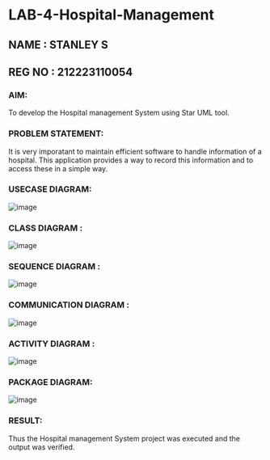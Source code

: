 # LAB-4-Hospital-Management
## NAME : STANLEY S
## REG NO : 212223110054
### AIM:
To develop the Hospital management System using Star UML tool.
### PROBLEM STATEMENT:
It is very imporatant to maintain efficient software to handle information of a hospital.
This application provides a way to record this information and to access these in a simple way.
### USECASE DIAGRAM:
![image](https://github.com/nagaraj6618/LAB-4-Hospital-Management/assets/127173574/c34f3836-a19c-4656-b5ef-9fc3ac8ede92)
### CLASS DIAGRAM :
![image](https://github.com/nagaraj6618/LAB-4-Hospital-Management/assets/127173574/67ca22b2-7483-408f-b32b-64203514993d)
### SEQUENCE DIAGRAM :
![image](https://github.com/nagaraj6618/LAB-4-Hospital-Management/assets/127173574/c963bfbe-2f59-477a-9498-df47a0babec9)
### COMMUNICATION DIAGRAM :
![image](https://github.com/nagaraj6618/LAB-4-Hospital-Management/assets/127173574/0f31c862-b658-4a05-9f69-f9ec6b726b42)
### ACTIVITY DIAGRAM :
![image](https://github.com/nagaraj6618/LAB-4-Hospital-Management/assets/127173574/2235a1e5-4e41-489f-9860-f8ff986db664)
### PACKAGE DIAGRAM:
![image](https://github.com/nagaraj6618/LAB-4-Hospital-Management/assets/127173574/a1d6c279-24d7-48a4-85b8-96c03fd7dcb8)



### RESULT:
Thus the Hospital management System project was executed and the output was verified.

